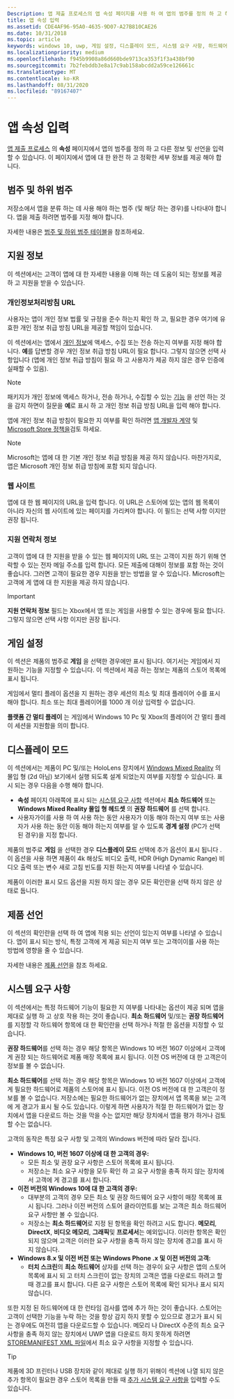 ```yaml
---
Description: 앱 제출 프로세스의 앱 속성 페이지를 사용 하 여 앱의 범주를 정의 하 고 하드웨어 기본 설정 또는 기타 선언을 나타낼 수 있습니다.
title: 앱 속성 입력
ms.assetid: CDE4AF96-95A0-4635-9D07-A27B810CAE26
ms.date: 10/31/2018
ms.topic: article
keywords: windows 10, uwp, 게임 설정, 디스플레이 모드, 시스템 요구 사항, 하드웨어 요구 사항, 최소 하드웨어, 권장 하드웨어, 개인 정보 취급 방침, 지원 연락처 정보, 앱 웹 사이트, 지원 정보
ms.localizationpriority: medium
ms.openlocfilehash: f945b9908a86d660bde9713ca353f1f3a438bf90
ms.sourcegitcommit: 7b2febddb3e8a17c9ab158abcdd2a59ce126661c
ms.translationtype: MT
ms.contentlocale: ko-KR
ms.lasthandoff: 08/31/2020
ms.locfileid: "89167407"
---
```

# <a name="enter-app-properties"></a>앱 속성 입력

[앱 제출 프로세스](app-submissions.md) 의 **속성** 페이지에서 앱의 범주를 정의 하 고 다른 정보 및 선언을 입력할 수 있습니다. 이 페이지에서 앱에 대 한 완전 하 고 정확한 세부 정보를 제공 해야 합니다.


## <a name="category-and-subcategory"></a>범주 및 하위 범주

저장소에서 앱을 분류 하는 데 사용 해야 하는 범주 (및 해당 하는 경우)를 나타내야 합니다. 앱을 제출 하려면 범주를 지정 해야 합니다.

자세한 내용은 [범주 및 하위 범주 테이블](category-and-subcategory-table.md)을 참조하세요.


## <a name="support-info"></a>지원 정보

이 섹션에서는 고객이 앱에 대 한 자세한 내용을 이해 하는 데 도움이 되는 정보를 제공 하 고 지원을 받을 수 있습니다.

### <a name="privacy-policy-url"></a>개인정보처리방침 URL

사용자는 앱이 개인 정보 법률 및 규정을 준수 하는지 확인 하 고, 필요한 경우 여기에 유효한 개인 정보 취급 방침 URL을 제공할 책임이 있습니다.

이 섹션에서는 앱에서 [개인 정보](/legal/windows/agreements/store-policies#105-personal-information)에 액세스, 수집 또는 전송 하는지 여부를 지정 해야 합니다. **예**를 답변할 경우 개인 정보 취급 방침 URL이 필요 합니다. 그렇지 않으면 선택 사항입니다 (앱에 개인 정보 취급 방침이 필요 하 고 사용자가 제공 하지 않은 경우 인증에 실패할 수 있음).

> [!NOTE]
> 패키지가 개인 정보에 액세스 하거나, 전송 하거나, 수집할 수 있는 [기능](../packaging/app-capability-declarations.md) 을 선언 하는 것을 감지 하면이 질문을 **예**로 표시 하 고 개인 정보 취급 방침 URL을 입력 해야 합니다.

앱에 개인 정보 취급 방침이 필요한 지 여부를 확인 하려면 [앱 개발자 계약](/legal/windows/agreements/app-developer-agreement) 및 [Microsoft Store 정책을](/legal/windows/agreements/store-policies#105-personal-information)검토 하세요. 

> [!NOTE]
> Microsoft는 앱에 대 한 기본 개인 정보 취급 방침을 제공 하지 않습니다. 마찬가지로, 앱은 Microsoft 개인 정보 취급 방침에 포함 되지 않습니다. 


### <a name="website"></a>웹 사이트

앱에 대 한 웹 페이지의 URL을 입력 합니다. 이 URL은 스토어에 있는 앱의 웹 목록이 아니라 자신의 웹 사이트에 있는 페이지를 가리켜야 합니다. 이 필드는 선택 사항 이지만 권장 됩니다.

### <a name="support-contact-info"></a>지원 연락처 정보

고객이 앱에 대 한 지원을 받을 수 있는 웹 페이지의 URL 또는 고객이 지원 하기 위해 연락할 수 있는 전자 메일 주소를 입력 합니다. 모든 제출에 대해이 정보를 포함 하는 것이 좋습니다. 그러면 고객이 필요한 경우 지원을 받는 방법을 알 수 있습니다. Microsoft는 고객에 게 앱에 대 한 지원을 제공 하지 않습니다.

> [!IMPORTANT]
> **지원 연락처 정보** 필드는 Xbox에서 앱 또는 게임을 사용할 수 있는 경우에 필요 합니다. 그렇지 않으면 선택 사항 이지만 권장 됩니다.


## <a name="game-settings"></a>게임 설정

이 섹션은 제품의 범주로 **게임** 을 선택한 경우에만 표시 됩니다. 여기서는 게임에서 지 원하는 기능을 지정할 수 있습니다. 이 섹션에서 제공 하는 정보는 제품의 스토어 목록에 표시 됩니다.

게임에서 멀티 플레이 옵션을 지 원하는 경우 세션의 최소 및 최대 플레이어 수를 표시 해야 합니다. 최소 또는 최대 플레이어를 1000 개 이상 입력할 수 없습니다.

**플랫폼 간 멀티 플레이** 는 게임에서 Windows 10 Pc 및 Xbox의 플레이어 간 멀티 플레이 세션을 지원함을 의미 합니다.


## <a name="display-mode"></a>디스플레이 모드

이 섹션에서는 제품이 PC 및/또는 HoloLens 장치에서 [Windows Mixed Reality](https://developer.microsoft.com/mixed-reality) 의 몰입 형 (2d 아님) 보기에서 실행 되도록 설계 되었는지 여부를 지정할 수 있습니다. 표시 되는 경우 다음을 수행 해야 합니다.
- **속성** 페이지 아래쪽에 표시 되는 [시스템 요구 사항](#system-requirements) 섹션에서 **최소 하드웨어** 또는 **Windows Mixed Reality 몰입 형 헤드셋** 의 **권장 하드웨어** 를 선택 합니다.
- 사용자가이를 사용 하 여 사용 하는 동안 사용자가 이동 해야 하는지 여부 또는 사용자가 사용 하는 동안 이동 해야 하는지 여부를 알 수 있도록 **경계 설정** (PC가 선택 된 경우)을 지정 합니다. 

제품의 범주로 **게임** 을 선택한 경우 **디스플레이 모드** 선택에 추가 옵션이 표시 됩니다 .이 옵션을 사용 하면 제품이 4k 해상도 비디오 출력, HDR (High Dynamic Range) 비디오 출력 또는 변수 새로 고침 빈도를 지원 하는지 여부를 나타낼 수 있습니다.

제품이 이러한 표시 모드 옵션을 지원 하지 않는 경우 모든 확인란을 선택 하지 않은 상태로 둡니다.


## <a name="product-declarations"></a>제품 선언

이 섹션의 확인란을 선택 하 여 앱에 적용 되는 선언이 있는지 여부를 나타낼 수 있습니다. 앱이 표시 되는 방식, 특정 고객에 게 제공 되는지 여부 또는 고객이이를 사용 하는 방법에 영향을 줄 수 있습니다.

자세한 내용은 [제품 선언](./product-declarations.md)을 참조 하세요.

## <a name="system-requirements"></a>시스템 요구 사항

이 섹션에서는 특정 하드웨어 기능이 필요한 지 여부를 나타내는 옵션이 제공 되며 앱을 제대로 실행 하 고 상호 작용 하는 것이 좋습니다. **최소 하드웨어** 및/또는 **권장 하드웨어**를 지정할 각 하드웨어 항목에 대 한 확인란을 선택 하거나 적절 한 옵션을 지정할 수 있습니다.

**권장 하드웨어**를 선택 하는 경우 해당 항목은 Windows 10 버전 1607 이상에서 고객에 게 권장 되는 하드웨어로 제품 매장 목록에 표시 됩니다. 이전 OS 버전에 대 한 고객은이 정보를 볼 수 없습니다.

**최소 하드웨어**를 선택 하는 경우 해당 항목은 Windows 10 버전 1607 이상에서 고객에 게 필요한 하드웨어로 제품의 스토어에 표시 됩니다. 이전 OS 버전에 대 한 고객은이 정보를 볼 수 없습니다. 저장소에는 필요한 하드웨어가 없는 장치에서 앱 목록을 보는 고객에 게 경고가 표시 될 수도 있습니다. 이렇게 하면 사용자가 적절 한 하드웨어가 없는 장치에서 앱을 다운로드 하는 것을 막을 수는 없지만 해당 장치에서 앱을 평가 하거나 검토할 수는 없습니다. 

고객의 동작은 특정 요구 사항 및 고객의 Windows 버전에 따라 달라 집니다.

- **Windows 10, 버전 1607 이상에 대 한 고객의 경우:**
     - 모든 최소 및 권장 요구 사항은 스토어 목록에 표시 됩니다.
     - 저장소는 최소 요구 사항을 모두 확인 하 고 요구 사항을 충족 하지 않는 장치에서 고객에 게 경고를 표시 합니다.
- **이전 버전의 Windows 10에 대 한 고객의 경우:**
     - 대부분의 고객의 경우 모든 최소 및 권장 하드웨어 요구 사항이 매장 목록에 표시 됩니다. 그러나 이전 버전의 스토어 클라이언트를 보는 고객은 최소 하드웨어 요구 사항만 볼 수 있습니다.
     - 저장소는 **최소 하드웨어**로 지정 된 항목을 확인 하려고 시도 합니다. **메모리**, **DirectX**, **비디오 메모리**, **그래픽**및 **프로세서**는 예외입니다. 이러한 항목은 확인 되지 않으며 고객은 이러한 요구 사항을 충족 하지 않는 장치에 경고를 표시 하지 않습니다. 
- **Windows 8.x 및 이전 버전 또는 Windows Phone .x 및 이전 버전의 고객:**
     - **터치 스크린**의 **최소 하드웨어** 상자를 선택 하는 경우이 요구 사항은 앱의 스토어 목록에 표시 되 고 터치 스크린이 없는 장치의 고객은 앱을 다운로드 하려고 할 때 경고를 표시 합니다. 다른 요구 사항은 스토어 목록에 확인 되거나 표시 되지 않습니다.

또한 지정 된 하드웨어에 대 한 런타임 검사를 앱에 추가 하는 것이 좋습니다. 스토어는 고객이 선택한 기능을 누락 하는 것을 항상 감지 하지 못할 수 있으므로 경고가 표시 되는 경우에도 여전히 앱을 다운로드할 수 있습니다. 메모리 나 DirectX 수준의 최소 요구 사항을 충족 하지 않는 장치에서 UWP 앱을 다운로드 하지 못하게 하려면 [STOREMANIFEST XML 파일](/uwp/schemas/storemanifest/storemanifestschema2015/schema-root)에서 최소 요구 사항을 지정할 수 있습니다.

> [!TIP]
> 제품에 3D 프린터나 USB 장치와 같이 제대로 실행 하기 위해이 섹션에 나열 되지 않은 추가 항목이 필요한 경우 스토어 목록을 만들 때 [추가 시스템 요구 사항을](create-app-store-listings.md#additional-system-requirements) 입력할 수도 있습니다.